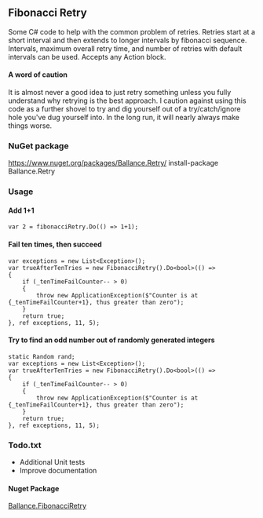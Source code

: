 ## Fibonacci Retry
Some C# code to help with the common problem of retries.  Retries start at a short interval and then extends to longer intervals by fibonacci sequence.  Intervals, maximum overall retry time, and number of retries with default intervals can be used.  Accepts any Action block.

#### A word of caution
It is almost never a good idea to just retry something unless you fully understand why retrying is the best approach.  I caution against using this code as a further shovel to try and dig yourself out of a try/catch/ignore hole you've dug yourself into.  In the long run, it will nearly always make things worse.

### NuGet package
https://www.nuget.org/packages/Ballance.Retry/
    install-package Ballance.Retry

### Usage
#### Add 1+1
    var 2 = fibonacciRetry.Do(() => 1+1);

#### Fail ten times, then succeed
    var exceptions = new List<Exception>();  
    var trueAfterTenTries = new FibonacciRetry().Do<bool>(() =>
    {
        if (_tenTimeFailCounter-- > 0)
        {
            throw new ApplicationException($"Counter is at {_tenTimeFailCounter+1}, thus greater than zero");     
        }
        return true;
    }, ref exceptions, 11, 5);

#### Try to find an odd number out of randomly generated integers
    static Random rand;
    var exceptions = new List<Exception>();  
    var trueAfterTenTries = new FibonacciRetry().Do<bool>(() =>
    {
        if (_tenTimeFailCounter-- > 0)
        {
            throw new ApplicationException($"Counter is at {_tenTimeFailCounter+1}, thus greater than zero");    
        }
        return true;
    }, ref exceptions, 11, 5);
    
### Todo.txt
 - Additional Unit tests
 - Improve documentation

#### Nuget Package

[Ballance.FibonacciRetry](https://github.com/ballance/FibonacciRetry)
